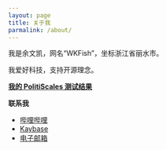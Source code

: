 ```yaml
---
layout: page
title: 关于我
parmalink: /about/
---
```

我是余文凯，网名“WKFish”，坐标浙江省丽水市。

我爱好科技，支持开源理念。

[**我的 PolitiScales 测试结果**](https://politiscales.party/results?bTA9NTcmbTE9MjEmajE9MjkmajA9MzMmcDA9NTAmcDE9NSZjMD01NSZmZW1pPTM4JmMxPTUmczE9MzMmczA9MzMmYjE9MTcmYjA9NjImZTA9MzEmZTE9MzYmdDE9MjQmdDA9Mjk=)

**联系我**
- [哔哩哔哩](https://space.bilibili.com/15583933)
- [Kaybase](https://keybase.io/wkfish)
- [电子邮箱](mailto:imwkfish@outlook.com)
